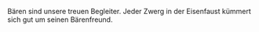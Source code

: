 Bären sind unsere treuen Begleiter. Jeder Zwerg in der Eisenfaust kümmert sich gut um seinen Bärenfreund.
